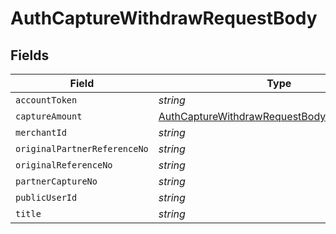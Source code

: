 # AuthCaptureWithdrawRequestBody


## Fields

| Field                                                                                                                 | Type                                                                                                                  | Required                                                                                                              | Description                                                                                                           | Example                                                                                                               |
| --------------------------------------------------------------------------------------------------------------------- | --------------------------------------------------------------------------------------------------------------------- | --------------------------------------------------------------------------------------------------------------------- | --------------------------------------------------------------------------------------------------------------------- | --------------------------------------------------------------------------------------------------------------------- |
| `accountToken`                                                                                                        | *string*                                                                                                              | :heavy_minus_sign:                                                                                                    | N/A                                                                                                                   | 633ca3e9035441299cca3bd54392b6af                                                                                      |
| `captureAmount`                                                                                                       | [AuthCaptureWithdrawRequestBodyCaptureAmount](../../models/operations/authcapturewithdrawrequestbodycaptureamount.md) | :heavy_minus_sign:                                                                                                    | N/A                                                                                                                   |                                                                                                                       |
| `merchantId`                                                                                                          | *string*                                                                                                              | :heavy_minus_sign:                                                                                                    | N/A                                                                                                                   | AYOPOP                                                                                                                |
| `originalPartnerReferenceNo`                                                                                          | *string*                                                                                                              | :heavy_minus_sign:                                                                                                    | N/A                                                                                                                   | 2020102900000000000100                                                                                                |
| `originalReferenceNo`                                                                                                 | *string*                                                                                                              | :heavy_minus_sign:                                                                                                    | N/A                                                                                                                   | 9484481d8f98495288f1c79b0363161c                                                                                      |
| `partnerCaptureNo`                                                                                                    | *string*                                                                                                              | :heavy_minus_sign:                                                                                                    | N/A                                                                                                                   | 2020102900000000000103                                                                                                |
| `publicUserId`                                                                                                        | *string*                                                                                                              | :heavy_minus_sign:                                                                                                    | N/A                                                                                                                   | AYOPOP-285FWN8WD                                                                                                      |
| `title`                                                                                                               | *string*                                                                                                              | :heavy_minus_sign:                                                                                                    | N/A                                                                                                                   | Test_Chaitu_01                                                                                                        |